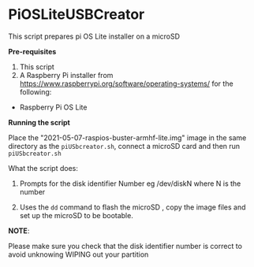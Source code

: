 # PiOSLiteUSBCreator

This script prepares pi OS Lite installer on a microSD   

**Pre-requisites**

1. This script
2. A Raspberry Pi installer from  https://www.raspberrypi.org/software/operating-systems/ for the following:

* Raspberry Pi OS Lite


**Running the script**

Place the "2021-05-07-raspios-buster-armhf-lite.img" image in the same directory 
as the `piUSbcreator.sh`, connect a microSD card and then run `piUSbcreator.sh` 


What the script does:

1. Prompts for the disk identifier Number eg /dev/diskN where N is the number

2. Uses the `dd` command  to flash the microSD , copy the image files and set up the microSD  to be bootable.



**NOTE**: 

Please make sure you check that the disk identifier number is correct to avoid unknowing WIPING out your partition

